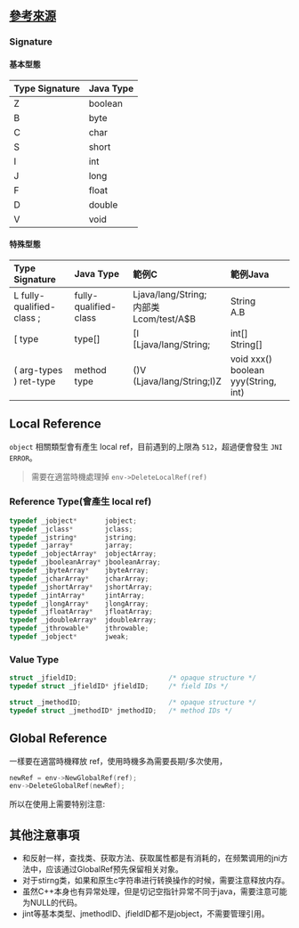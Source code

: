 ## [參考來源](https://mccxj.github.io/blog/20151028_android-ndk-jni.html)

### Signature

#### 基本型態

|Type Signature|Java Type|
|:-------------|:--------|
|Z|boolean|
|B|byte	|
|C|char|
|S|short|
|I|int|
|J|long|
|F|float|
|D|double|
|V|void|

#### 特殊型態

|Type Signature|Java Type|範例C|範例Java|
|:-------------|:--------|:--|:-------|
|L fully-qualified-class ;|fully-qualified-class|Ljava/lang/String;<br/> 内部类Lcom/test/A$B|String <br/> A.B|
|[ type|type[]|[I <br/> [Ljava/lang/String;|int[] <br/> String[]|
|( arg-types ) ret-type|method type|()V <br/> (Ljava/lang/String;I)Z|void xxx() <br/> boolean yyy(String, int)|


## Local Reference

`object` 相關類型會有產生 local ref，目前遇到的上限為 `512`，超過便會發生 `JNI ERROR`。

> 需要在適當時機處理掉 `env->DeleteLocalRef(ref)`

### Reference Type(會產生 local ref)

``` c
typedef _jobject*       jobject;
typedef _jclass*        jclass;
typedef _jstring*       jstring;
typedef _jarray*        jarray;
typedef _jobjectArray*  jobjectArray;
typedef _jbooleanArray* jbooleanArray;
typedef _jbyteArray*    jbyteArray;
typedef _jcharArray*    jcharArray;
typedef _jshortArray*   jshortArray;
typedef _jintArray*     jintArray;
typedef _jlongArray*    jlongArray;
typedef _jfloatArray*   jfloatArray;
typedef _jdoubleArray*  jdoubleArray;
typedef _jthrowable*    jthrowable;
typedef _jobject*       jweak;
```

### Value Type

``` c
struct _jfieldID;                       /* opaque structure */
typedef struct _jfieldID* jfieldID;     /* field IDs */

struct _jmethodID;                      /* opaque structure */
typedef struct _jmethodID* jmethodID;   /* method IDs */
```


## Global Reference

一樣要在適當時機釋放 ref，使用時機多為需要長期/多次使用，

``` c
newRef = env->NewGlobalRef(ref);
env->DeleteGlobalRef(newRef);
```

所以在使用上需要特别注意:

## 其他注意事項
 * 和反射一样，查找类、获取方法、获取属性都是有消耗的，在频繁调用的jni方法中，应该通过GlobalRef预先保留相关对象。
 * 对于stirng类，如果和原生c字符串进行转换操作的时候，需要注意释放内存。
 * 虽然C++本身也有异常处理，但是切记空指针异常不同于java，需要注意可能为NULL的代码。
 * jint等基本类型、jmethodID、jfieldID都不是jobject，不需要管理引用。